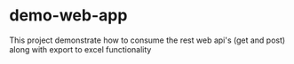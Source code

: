 # demo-web-app
This project demonstrate how to consume the rest web api's (get and post) along with export to excel functionality
